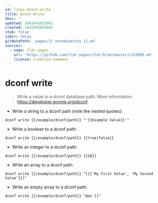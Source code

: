 ```yaml
---
id: linux.dconf-write
title: Dconf Write
desc: ''
updated: 1642441815091
created: 1642441815091
stub: false
isDir: false
gitNotePath: 'pages/{{ noteHiearchy }}.md'
sources:
  - name: tldr-pages
    url: 'https://github.com/tldr-pages/tldr/blob/master/LICENSE.md'
    license: Creative Commons
---
```

# dconf write

> Write a value to a dconf database path.
> More information: <https://developer.gnome.org/dconf>.

- Write a string to a dconf path (note the nested quotes):

`dconf write {{/example/dconf/path}} "'{{Example Value}}'"`

- Write a boolean to a dconf path:

`dconf write {{/example/dconf/path}} {{true|false}}`

- Write an integer to a dconf path:

`dconf write {{/example/dconf/path}} {{16}}`

- Write an array to a dconf path:

`dconf write {{/example/dconf/path}} "[{{'My First Value', 'My Second Value'}}]"`

- Write an empty array to a dconf path:

`dconf write {{/example/dconf/path}} "@as []"`

